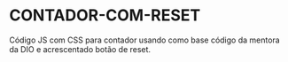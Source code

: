 # CONTADOR-COM-RESET
Código JS com CSS para contador usando como base código da mentora da DIO e acrescentado botão de reset.
